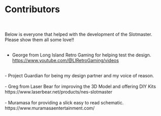 # Contributors <br> <br>

Below is everyone that helped with the development of the Slotmaster.   Please show them all some love!! <br> <br>

- George from Long Island Retro Gaming for helping test the design. <br>
    https://www.youtube.com/@LIRetroGaming/videos <br>
 <br>
- Project Guardian for being my design partner and my voice of reason. <br>

 <br>
- Greg from Laser Bear for improving the 3D Model and offering DIY Kits <br>
    https://www.laserbear.net/products/nes-slotmaster <br>
 <br>
- Muramasa for providing a slick easy to read schematic. <br>
    https://www.muramasaentertainment.com/ <br>
 <br>


